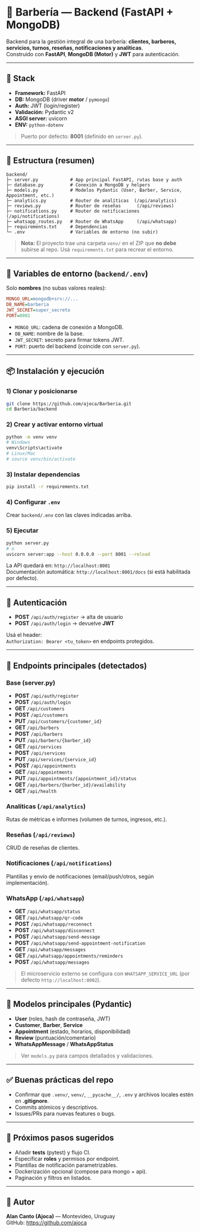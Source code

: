 # 💈 Barbería — Backend (FastAPI + MongoDB)

Backend para la gestión integral de una barbería: **clientes, barberos, servicios, turnos, reseñas, notificaciones y analíticas**.  
Construido con **FastAPI**, **MongoDB (Motor)** y **JWT** para autenticación.

---

## 🚀 Stack
- **Framework:** FastAPI
- **DB:** MongoDB (driver **motor** / `pymongo`)
- **Auth:** JWT (login/register)
- **Validación:** Pydantic v2
- **ASGI server:** uvicorn
- **ENV:** `python-dotenv`

> Puerto por defecto: **8001** (definido en `server.py`).

---

## 📁 Estructura (resumen)
```
backend/
├─ server.py            # App principal FastAPI, rutas base y auth
├─ database.py          # Conexión a MongoDB y helpers
├─ models.py            # Modelos Pydantic (User, Barber, Service, Appointment, etc.)
├─ analytics.py         # Router de analíticas  (/api/analytics)
├─ reviews.py           # Router de reseñas      (/api/reviews)
├─ notifications.py     # Router de notificaciones (/api/notifications)
├─ whatsapp_routes.py   # Router de WhatsApp     (/api/whatsapp)
├─ requirements.txt     # Dependencias
└─ .env                 # Variables de entorno (no subir)
```
> **Nota:** El proyecto trae una carpeta `venv/` en el ZIP que **no debe** subirse al repo. Usá `requirements.txt` para recrear el entorno.

---

## 🔐 Variables de entorno (`backend/.env`)
Solo **nombres** (no subas valores reales):
```ini
MONGO_URL=mongodb+srv://...
DB_NAME=barberia
JWT_SECRET=super_secreto
PORT=8001
```
- `MONGO_URL`: cadena de conexión a MongoDB.
- `DB_NAME`: nombre de la base.
- `JWT_SECRET`: secreto para firmar tokens JWT.
- `PORT`: puerto del backend (coincide con `server.py`).

---

## 📦 Instalación y ejecución

### 1) Clonar y posicionarse
```bash
git clone https://github.com/ajoca/Barberia.git
cd Barberia/backend
```

### 2) Crear y activar entorno virtual
```bash
python -m venv venv
# Windows
venv\Scripts\activate
# Linux/Mac
# source venv/bin/activate
```

### 3) Instalar dependencias
```bash
pip install -r requirements.txt
```

### 4) Configurar `.env`
Crear `backend/.env` con las claves indicadas arriba.

### 5) Ejecutar
```bash
python server.py
# o
uvicorn server:app --host 0.0.0.0 --port 8001 --reload
```
La API quedará en: `http://localhost:8001`  
Documentación automática: `http://localhost:8001/docs` (si está habilitada por defecto).

---

## 🔑 Autenticación
- **POST** `/api/auth/register` → alta de usuario
- **POST** `/api/auth/login` → devuelve **JWT**

Usá el header:  
`Authorization: Bearer <tu_token>` en endpoints protegidos.

---

## 🧭 Endpoints principales (detectados)

### Base (server.py)
- **POST** `/api/auth/register`
- **POST** `/api/auth/login`
- **GET**  `/api/customers`
- **POST** `/api/customers`
- **PUT**  `/api/customers/{customer_id}`
- **GET**  `/api/barbers`
- **POST** `/api/barbers`
- **PUT**  `/api/barbers/{barber_id}`
- **GET**  `/api/services`
- **POST** `/api/services`
- **PUT**  `/api/services/{service_id}`
- **POST** `/api/appointments`
- **GET**  `/api/appointments`
- **PUT**  `/api/appointments/{appointment_id}/status`
- **GET**  `/api/barbers/{barber_id}/availability`
- **GET**  `/api/health`

### Analíticas (`/api/analytics`)
Rutas de métricas e informes (volumen de turnos, ingresos, etc.).

### Reseñas (`/api/reviews`)
CRUD de reseñas de clientes.

### Notificaciones (`/api/notifications`)
Plantillas y envío de notificaciones (email/push/otros, según implementación).

### WhatsApp (`/api/whatsapp`)
- **GET** `/api/whatsapp/status`
- **GET** `/api/whatsapp/qr-code`
- **POST** `/api/whatsapp/reconnect`
- **POST** `/api/whatsapp/disconnect`
- **POST** `/api/whatsapp/send-message`
- **POST** `/api/whatsapp/send-appointment-notification`
- **GET** `/api/whatsapp/messages`
- **GET** `/api/whatsapp/appointments/reminders`
- **POST** `/api/whatsapp/messages`

> El microservicio externo se configura con `WHATSAPP_SERVICE_URL` (por defecto `http://localhost:8002`).

---

## 🧱 Modelos principales (Pydantic)
- **User** (roles, hash de contraseña, JWT)
- **Customer**, **Barber**, **Service**
- **Appointment** (estado, horarios, disponibilidad)
- **Review** (puntuación/comentario)
- **WhatsAppMessage** / **WhatsAppStatus**

> Ver `models.py` para campos detallados y validaciones.

---

## ✅ Buenas prácticas del repo
- Confirmar que `.venv/`, `venv/`, `__pycache__/`, `.env` y archivos locales estén en **.gitignore**.
- Commits atómicos y descriptivos.
- Issues/PRs para nuevas features o bugs.

---

## 🧪 Próximos pasos sugeridos
- Añadir **tests** (pytest) y flujo CI.
- Especificar **roles** y permisos por endpoint.
- Plantillas de notificación parametrizables.
- Dockerización opcional (compose para mongo + api).
- Paginación y filtros en listados.

---

## 👤 Autor
**Alan Canto (Ajoca)** — Montevideo, Uruguay  
GitHub: https://github.com/ajoca

